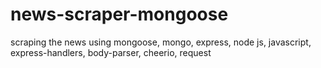 # news-scraper-mongoose
scraping the news using mongoose, mongo, express, node js, javascript, express-handlers, body-parser, cheerio, request
